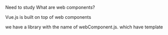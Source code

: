 Need to study
What are web components?

Vue.js is built on top of web components

we have a library with the name of webComponent.js. which have template
